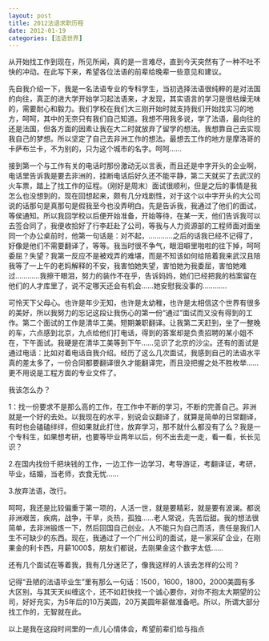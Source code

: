 ```yaml
---
layout: post
title: 2012法语求职历程
date: 2012-01-19
categories: [法语世界]  
---
```


从开始找工作到现在，所见所闻，真的是一言难尽，直到今天突然有了一种不吐不快的冲动。在此写下来，希望各位法语的前辈给晚辈一些意见和建议。

先自我介绍一下，我是一名法语专业的专科学生，当初选择法语很纯粹的是对法国的向往，真正的进大学开始学习起法语来，才发现，其实语言的学习是很枯燥无味的，需要耐心和毅力。我们学校在我们大三刚开始时就支持我们开始找实习的地方，呵呵，其中的无奈只有我们自己知道。我想不用我多说，学了法语，最向往的还是法国，但各方面的因素让我在大二时就放弃了留学的想法。我想靠自己去实现我自己的梦想。所以坚定了自己去非洲工作的想法。最想去工作的地方是摩洛哥的卡萨布兰卡，不为别的，只为这个城市的名字。呵呵……

接到第一个与工作有关的电话时那份激动无以言表，而且还是中字开头的企业啊，电话里告诉我是要去非洲的，挂断电话后好久还不能平静，第二天就买了去武汉的火车票，踏上了找工作的征程。（刚好是周末）面试很顺利，但是之后的事情是我怎么也没想到的，现在回想起来，颇有几分戏剧性，对于这个以中字开头的大公司说的话那句是真那句是假我至今也没弄明白。先是告诉我，我通过了他们的面试，等侯通知。所以我回学校以后便开始准备，开始等待，在某一天，他们告诉我可以去签合同了，我便收拾好了行李赶赴了公司，等我与人力资源部的工程师面对面坐同一个办公桌前时，他第一句话是：对不起，…………之后的话我已经不记得了，好像是他们不需要翻译了，等等。我当时很不争气，眼泪噼里啪啦的往下掉，呵呵委屈？失望？我第一反应不是被戏弄的难堪，而是不知该如何给陪着我来武汉且陪我等了一上午的老妈解释的不安，我害怕她失望，害怕她为我委屈，害怕她难过…………我擦干眼泪，努力的装作不在乎，告诉妈妈，她们已经把我的档案留在他们的人才库里了，说不定哪天还会有机会……她安慰我没事的…………

可怜天下父母心。也许是年少无知，也许是太幼稚，也许是太相信这个世界有很多的美好，所以我努力的忘记这段让我伤心的第一份“通过”面试而又没有得到的工作。第二个面试的工作是清华工美。短期兼职翻译。让我第二天赶到，坐了一整晚的车，六点感到北京，九点给他们打电话，得到的答案却是负责招聘的某小姐不在，下午面试。我硬是在清华工美等到下午……见识了北京的沙尘。还有的面试是通过电话：比如对着电话自我介绍。经历了这么几次面试，我感到自己的法语水平真的差太多了，一份合同都要翻译很久才能翻译完，而且没把握之处不胜枚举……更不用说是工程方面的专业文件了。

我该怎么办？

1：找一份要求不是那么高的工作，在工作中不断的学习，不断的完善自己。非洲就是一个好的去处。以我现在的水平，别说会议翻译了，就算是简单的日常翻译，有时也会磕磕绊绊，但如果就此打住，放弃学习，那不就什么都没有了么？我是一个专科生，如果想考研，也要等毕业两年以后，何不出去走一走，看一看，长长见识？

2.在国内找份千把块钱的工作，一边工作一边学习，考导游证，考翻译证，考研，毕业，结婚，当老师，衣食无忧……

3.放弃法语，改行。

呵呵，我还是比较偏重于第一项的，人活一世，就是要精彩，就是要有波澜。都说非洲艰苦，疾病，战争，干旱，炎热，孤独……老人常说，先苦后甜。我的想法很简单，去非洲锻炼一下，然后回国自己创业。人不能只为自己而活，责任是我们人生不可缺少的东西。现在，我通过了一个广州公司的面试，是一家采矿企业，在刚果金的利卡西，月薪1000$，朋友们都说，去刚果金这个数字太低……

还有几个面试在等着我，我有几分迷茫了，像我这样的人该去怎样的公司？

记得“丑陋的法语毕业生”里有那么一句话：1500，1600，1800，2000美圆有多大区别，与其天天纠缠这个，还不如赶快找一个诚心要你，对你不抱太大期望的公司，好好充实，为5年后的10万美圆，20万美圆年薪做准备吧。所以，所谓大部分找工作的，无智就在此。

以上是我在这段时间里的一点儿心情体会，希望前辈们给与指点
